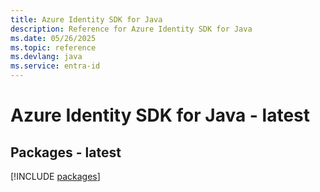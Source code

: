 ```yaml
---
title: Azure Identity SDK for Java
description: Reference for Azure Identity SDK for Java
ms.date: 05/26/2025
ms.topic: reference
ms.devlang: java
ms.service: entra-id
---
```

# Azure Identity SDK for Java - latest
## Packages - latest
[!INCLUDE [packages](identity-index.md)]